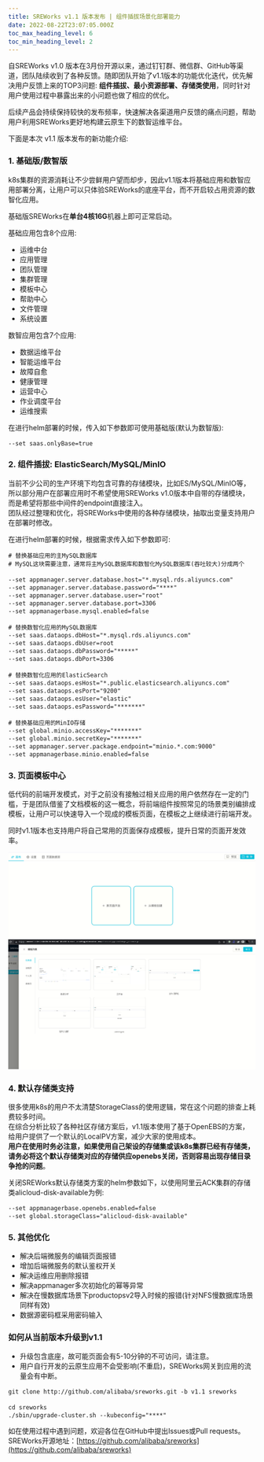 ```yaml
---
title: SREWorks v1.1 版本发布 | 组件插拔场景化部署能力
date: 2022-08-22T23:07:05.000Z
toc_max_heading_level: 6
toc_min_heading_level: 2
---
```


自SREWorks v1.0 版本在3月份开源以来，通过钉钉群、微信群、GitHub等渠道，团队陆续收到了各种反馈。随即团队开始了v1.1版本的功能优化迭代，优先解决用户反馈上来的TOP3问题: **组件插拔、最小资源部署、存储类使用**，同时针对用户使用过程中暴露出来的小问题也做了相应的优化。

后续产品会持续保持较快的发布频率，快速解决各渠道用户反馈的痛点问题，帮助用户利用SREWorks更好地构建云原生下的数智运维平台。

下面是本次 v1.1 版本发布的新功能介绍: 

<a name="jVBkA"></a>

### 1. 基础版/数智版

k8s集群的资源消耗让不少尝鲜用户望而却步，因此v1.1版本将基础应用和数智应用部署分离，让用户可以只体验SREWorks的底座平台，而不开启较占用资源的数智化应用。

基础版SREWorks在**单台4核16G**机器上即可正常启动。

基础应用包含8个应用: 

- 运维中台
- 应用管理
- 团队管理
- 集群管理
- 模板中心
- 帮助中心
- 文件管理
- 系统设置

数智应用包含7个应用:

- 数据运维平台
- 智能运维平台
- 故障自愈
- 健康管理
- 运营中心
- 作业调度平台
- 运维搜索

在进行helm部署的时候，传入如下参数即可使用基础版(默认为数智版):
```
--set saas.onlyBase=true
```

<a name="daZ6i"></a>

### 2. 组件插拔: ElasticSearch/MySQL/MinIO

当前不少公司的生产环境下均包含可靠的存储模块，比如ES/MySQL/MinIO等，所以部分用户在部署应用时不希望使用SREWorks v1.0版本中自带的存储模块，而是希望将那些中间件的endpoint直接注入。<br />团队经过整理和优化，将SREWorks中使用的各种存储模块，抽取出变量支持用户在部署时修改。

在进行helm部署的时候，根据需求传入如下参数即可:
```
# 替换基础应用的主MySQL数据库
# MySQL这块需要注意，通常将主MySQL数据库和数智化MySQL数据库(吞吐较大)分成两个

--set appmanager.server.database.host="*.mysql.rds.aliyuncs.com" 
--set appmanager.server.database.password="****"
--set appmanager.server.database.user="root"
--set appmanager.server.database.port=3306
--set appmanagerbase.mysql.enabled=false

# 替换数智化应用的MySQL数据库
--set saas.dataops.dbHost="*.mysql.rds.aliyuncs.com"
--set saas.dataops.dbUser=root
--set saas.dataops.dbPassword="*****"
--set saas.dataops.dbPort=3306

# 替换数智化应用的ElasticSearch
--set saas.dataops.esHost="*.public.elasticsearch.aliyuncs.com"
--set saas.dataops.esPort="9200"
--set saas.dataops.esUser="elastic"
--set saas.dataops.esPassword="*******"

# 替换基础应用的MinIO存储
--set global.minio.accessKey="*******"
--set global.minio.secretKey="*******"
--set appmanager.server.package.endpoint="minio.*.com:9000"
--set appmanagerbase.minio.enabled=false

```

<a name="ZELUF"></a>

### 3. 页面模板中心

低代码的前端开发模式，对于之前没有接触过相关应用的用户依然存在一定的门槛，于是团队借鉴了文档模板的这一概念，将前端组件按照常见的场景类别编排成模板，让用户可以快速导入一个现成的模板页面，在模板之上继续进行前端开发。

同时v1.1版本也支持用户将自己常用的页面保存成模板，提升日常的页面开发效率。

![image.png](./pictures/1661210046371-035f9eba-6261-4957-bf64-97181209bce6.png)<br />![image.png](./pictures/1661210046411-f2b1581d-ffac-48e4-becb-8474a9515137.png)

<a name="SwSOF"></a>

### 
<a name="Aj0EL"></a>

### 4. 默认存储类支持

很多使用k8s的用户不太清楚StorageClass的使用逻辑，常在这个问题的排查上耗费较多时间。<br />在综合分析比较了各种社区存储方案后，v1.1版本使用了基于OpenEBS的方案，给用户提供了一个默认的LocalPV方案，减少大家的使用成本。<br />**用户在使用时务必注意，如果使用自己架设的存储集或该k8s集群已经有存储类，请务必将这个默认存储类对应的存储供应openebs关闭，否则容易出现存储目录争抢的问题**。

关闭SREWorks默认存储类方案的helm参数如下，以使用阿里云ACK集群的存储类alicloud-disk-available为例:
```
--set appmanagerbase.openebs.enabled=false
--set global.storageClass="alicloud-disk-available"
```

<a name="sw91G"></a>

### 5. 其他优化

- 解决后端微服务的编辑页面报错
- 增加后端微服务的默认鉴权开关
- 解决运维应用删除报错
- 解决appmanager多次初始化的幂等异常
- 解决在慢数据库场景下productopsv2导入时候的报错(针对NFS慢数据库场景同样有效)
- 数据源密码框采用密码输入


<a name="IzfXK"></a>

### 如何从当前版本升级到v1.1

- 升级包含底座，故可能页面会有5-10分钟的不可访问，请注意。
- 用户自行开发的云原生应用不会受影响(不重启)，SREWorks网关到应用的流量会有中断。
```
git clone http://github.com/alibaba/sreworks.git -b v1.1 sreworks

cd sreworks
./sbin/upgrade-cluster.sh --kubeconfig="****"
```



如在使用过程中遇到问题，欢迎各位在GitHub中提出Issues或Pull requests。<br />SREWorks开源地址：[https://github.com/alibaba/sreworks](https://github.com/alibaba/sreworks)<br />[<br />](https://yuque.antfin.com/abm/vt2s8x/br0fdf)

